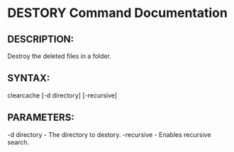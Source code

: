 # DESTORY Command Documentation

## DESCRIPTION:
Destroy the deleted files in a folder.

## SYNTAX:
clearcache [-d directory] [-recursive]

## PARAMETERS:
-d directory - The directory to destory.
-recursive - Enables recursive search.

 